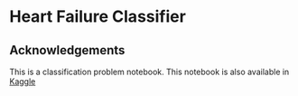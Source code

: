 # Heart Failure Classifier


## Acknowledgements
 This is a classification problem notebook. This notebook is also available in  [Kaggle](https://www.kaggle.com/sunnymoonsultan/heart-failure-prediction)
  

  
